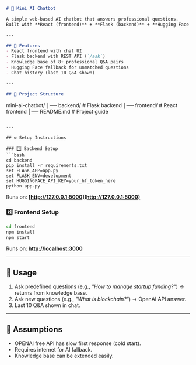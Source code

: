 
```markdown
# 🤖 Mini AI Chatbot

A simple web-based AI chatbot that answers professional questions.  
Built with **React (frontend)** + **Flask (backend)** + **Hugging Face API** fallback.

---

## 🚀 Features
- React frontend with chat UI
- Flask backend with REST API (`/ask`)
- Knowledge base of 8+ professional Q&A pairs
- Hugging Face fallback for unmatched questions
- Chat history (last 10 Q&A shown)

---

## 📂 Project Structure
```

mini-ai-chatbot/
│── backend/      # Flask backend
│── frontend/     # React frontend
│── README.md     # Project guide

````

---

## ⚙️ Setup Instructions

### 1️⃣ Backend Setup
```bash
cd backend
pip install -r requirements.txt
set FLASK_APP=app.py
set FLASK_ENV=development
set HUGGINGFACE_API_KEY=your_hf_token_here
python app.py
````

Runs on: **[http://127.0.0.1:5000](http://127.0.0.1:5000)**

### 2️⃣ Frontend Setup

```bash
cd frontend
npm install
npm start
```

Runs on: **[http://localhost:3000](http://localhost:3000)**

---

## 🎯 Usage

1. Ask predefined questions (e.g., *"How to manage startup funding?"*) → returns from knowledge base.
2. Ask new questions (e.g., *"What is blockchain?"*) → OpenAI API answer.
3. Last 10 Q&A shown in chat.

---

## 🙋 Assumptions

* OPENAI free API has slow first response (cold start).
* Requires internet for AI fallback.
* Knowledge base can be extended easily.
